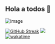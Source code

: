## Hola a todos 👋
![image](https://github.com/user-attachments/assets/802f56e9-8341-49d9-a3ae-012515cd55ec)
   
[![GitHub Streak](https://streak-stats.demolab.com/?user=LovisottoSantiago)](https://git.io/streak-stats)
<img src="https://github-readme-stats.vercel.app/api/top-langs/?username=LovisottoSantiago"/>
<br>
[![wakatime](https://wakatime.com/badge/user/2c637c62-33b6-466c-8ef4-ec0e42de03a2.svg)](https://wakatime.com/@2c637c62-33b6-466c-8ef4-ec0e42de03a2)
